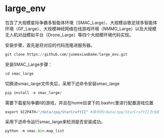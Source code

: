 # large_env
包含了大规模星际争霸多智能体环境（SMAC_Large）、大规模谷歌足球多智能体环境（GF_Large）、大规模神经网络在线游戏环境（NMMO_Large）以及大规模无人机对战模拟平台（Drone_Large）等四个大规模环境代码实现。

安装步骤，首先是将对应的代码克隆进服务器。
```python
git clone https://github.com/junmoxiaoDake/large_env.git
```

安装SMAC_Large步骤：
```python
cd smac_large
```
切换进smac_large文件夹后，采用下述命令安装smac_large

```python
pip install -e smac_large/
```

需要下载星际争霸Ⅱ的游戏，并且在home目录下的.bashrc里进行配置游戏位置
```python
export SC2PATH="/data/zpq/StarCraftII" #其中的/data/zpq/StarCraftII为当前的星际争霸Ⅱ所在的游戏位置。
```

采用下述命令运行smac_large来检测是否安装成功。
```python
python -m smac.bin.map_list 
```

